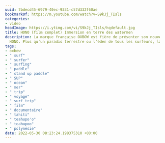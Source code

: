 ```yaml
---
uuid: 7bdecd45-6979-40ec-9331-c57d332f60ae
bookmarkOf: https://m.youtube.com/watch?v=S9kJj_TIsls
categories:
- video
headImage: https://i.ytimg.com/vi/S9kJj_TIsls/hqdefault.jpg
title: HONO (film complet) Immersion en terre des watermen
description: La marque française OXBOW est fière de présenter son nouveau film documentaire
  HONO. Plus qu’un paradis terrestre ou l’éden de tous les surfeurs, la Polynési...
tags:
- oxbow
- " surf"
- " surfer"
- " surfing"
- " paddle"
- " stand up paddle"
- " SUP"
- " ocean"
- " mer"
- " trip"
- " voyage"
- " surf trip"
- " film"
- " documentaire"
- " tahiti"
- " teahupo'o"
- " teahupoo"
- " polynésie"
date: 2022-05-30 08:23:24.198375310 +00:00
---
```


